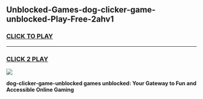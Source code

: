
## Unblocked-Games-dog-clicker-game-unblocked-Play-Free-2ahv1
<h3>
<a href="https://premium76.site?title=dog-clicker-game-unblocked&ref=09A">CLICK TO PLAY</a></h3>
<hr>

<h3>
<a href="https://premium76.site?title=dog-clicker-game-unblocked&ref=09A">CLICK 2 PLAY</a>
  
</h3>

<a href="https://premium76.site?title=dog-clicker-game-unblocked&ref=09A"><img src="https://clearcache.store/games.png"></a>


**dog-clicker-game-unblocked games unblocked: Your Gateway to Fun and Accessible Online Gaming**
